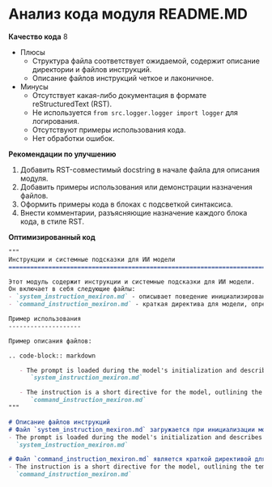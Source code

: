 # Анализ кода модуля README.MD

**Качество кода**
8
-  Плюсы
    - Структура файла соответствует ожидаемой, содержит описание директории и файлов инструкций.
    - Описание файлов инструкций четкое и лаконичное.
-  Минусы
    - Отсутствует какая-либо документация в формате reStructuredText (RST).
    - Не используется `from src.logger.logger import logger` для логирования.
    - Отсутствуют примеры использования кода.
    - Нет обработки ошибок.

**Рекомендации по улучшению**
1. Добавить RST-совместимый docstring в начале файла для описания модуля.
2. Добавить примеры использования или демонстрации назначения файлов.
3. Оформить примеры кода в блоках с подсветкой синтаксиса.
4. Внести комментарии, разъясняющие назначение каждого блока кода, в стиле RST.

**Оптимизированный код**

```markdown
"""
Инструкции и системные подсказки для ИИ модели
=========================================================================

Этот модуль содержит инструкции и системные подсказки для ИИ модели.
Он включает в себя следующие файлы:
- `system_instruction_mexiron.md` - описывает поведение инициализированной модели.
- `command_instruction_mexiron.md` - краткая директива для модели, определяющая шаблон ответа.

Пример использования
--------------------

Пример описания файлов:

.. code-block:: markdown

   - The prompt is loaded during the model's initialization and describes the behavior of the initialized model:
      `system_instruction_mexiron.md`

   - The instruction is a short directive for the model, outlining the template for the model's response:
      `command_instruction_mexiron.md`
"""

# Описание файлов инструкций
# Файл `system_instruction_mexiron.md` загружается при инициализации модели и описывает ее поведение.
- The prompt is loaded during the model's initialization and describes the behavior of the initialized model:
  `system_instruction_mexiron.md`

# Файл `command_instruction_mexiron.md` является краткой директивой для модели, задающей шаблон ее ответа.
- The instruction is a short directive for the model, outlining the template for the model's response:
  `command_instruction_mexiron.md`
```